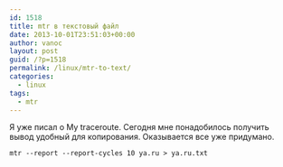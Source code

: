 ```yaml
---
id: 1518
title: mtr в текстовый файл
date: 2013-10-01T23:51:03+00:00
author: vanoc
layout: post
guid: /?p=1518
permalink: /linux/mtr-to-text/
categories:
  - linux
tags:
  - mtr
---
```

Я уже писал о My traceroute. Сегодня мне понадобилось получить вывод удобный для копирования. Оказывается все уже придумано.

`mtr --report --report-cycles 10 ya.ru > ya.ru.txt`